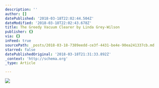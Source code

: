 ```yaml
---
description: ''
author: []
datePublished: '2018-03-18T22:02:44.504Z'
dateModified: '2018-03-18T22:02:43.678Z'
title: The Greedy Vacuum Clearer by Linda Grey-Wilson
publisher: {}
via: {}
inFeed: true
sourcePath: _posts/2018-03-18-7389eedd-ce3f-4431-be4e-90ea241337cb.md
starred: false
datePublishedOriginal: '2018-03-18T21:31:33.892Z'
_context: 'http://schema.org'
_type: Article

---
```

![](https://the-grid-user-content.s3-us-west-2.amazonaws.com/a5687526-838f-4dc9-b404-ff4c26360a3e.png)
